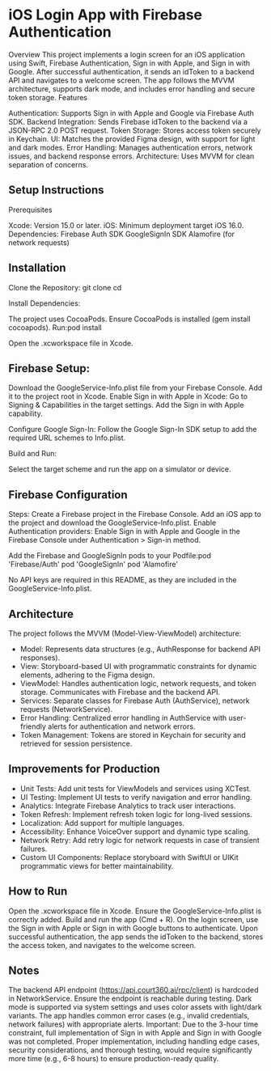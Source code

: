 # iOS Login App with Firebase Authentication
Overview
This project implements a login screen for an iOS application using Swift, Firebase Authentication, Sign in with Apple, and Sign in with Google. After successful authentication, it sends an idToken to a backend API and navigates to a welcome screen. The app follows the MVVM architecture, supports dark mode, and includes error handling and secure token storage.
Features

Authentication: Supports Sign in with Apple and Google via Firebase Auth SDK.
Backend Integration: Sends Firebase idToken to the backend via a JSON-RPC 2.0 POST request.
Token Storage: Stores access token securely in Keychain.
UI: Matches the provided Figma design, with support for light and dark modes.
Error Handling: Manages authentication errors, network issues, and backend response errors.
Architecture: Uses MVVM for clean separation of concerns.

## Setup Instructions
Prerequisites

Xcode: Version 15.0 or later.
iOS: Minimum deployment target iOS 16.0.
Dependencies:
Firebase Auth SDK
GoogleSignIn SDK
Alamofire (for network requests)



## Installation

Clone the Repository:
git clone <repository-url>
cd <project-directory>


Install Dependencies:

The project uses CocoaPods. Ensure CocoaPods is installed (gem install cocoapods).
Run:pod install


Open the .xcworkspace file in Xcode.


## Firebase Setup:

Download the GoogleService-Info.plist file from your Firebase Console.
Add it to the project root in Xcode.
Enable Sign in with Apple in Xcode:
Go to Signing & Capabilities in the target settings.
Add the Sign in with Apple capability.


Configure Google Sign-In:
Follow the Google Sign-In SDK setup to add the required URL schemes to Info.plist.


Build and Run:

Select the target scheme and run the app on a simulator or device.



## Firebase Configuration

Steps:
Create a Firebase project in the Firebase Console.
Add an iOS app to the project and download the GoogleService-Info.plist.
Enable Authentication providers:
Enable Sign in with Apple and Google in the Firebase Console under Authentication > Sign-in method.


Add the Firebase and GoogleSignIn pods to your Podfile:pod 'Firebase/Auth'
pod 'GoogleSignIn'
pod 'Alamofire'


No API keys are required in this README, as they are included in the GoogleService-Info.plist.



## Architecture
The project follows the MVVM (Model-View-ViewModel) architecture:

- Model: Represents data structures (e.g., AuthResponse for backend API responses).
- View: Storyboard-based UI with programmatic constraints for dynamic elements, adhering to the Figma design.
- ViewModel: Handles authentication logic, network requests, and token storage. Communicates with Firebase and the backend API.
- Services: Separate classes for Firebase Auth (AuthService), network requests (NetworkService).
- Error Handling: Centralized error handling in AuthService with user-friendly alerts for authentication and network errors.
- Token Management: Tokens are stored in Keychain for security and retrieved for session persistence.

## Improvements for Production

- Unit Tests: Add unit tests for ViewModels and services using XCTest.
- UI Testing: Implement UI tests to verify navigation and error handling.
- Analytics: Integrate Firebase Analytics to track user interactions.
- Token Refresh: Implement refresh token logic for long-lived sessions.
- Localization: Add support for multiple languages.
- Accessibility: Enhance VoiceOver support and dynamic type scaling.
- Network Retry: Add retry logic for network requests in case of transient failures.
- Custom UI Components: Replace storyboard with SwiftUI or UIKit programmatic views for better maintainability.

## How to Run

Open the .xcworkspace file in Xcode.
Ensure the GoogleService-Info.plist is correctly added.
Build and run the app (Cmd + R).
On the login screen, use the Sign in with Apple or Sign in with Google buttons to authenticate.
Upon successful authentication, the app sends the idToken to the backend, stores the access token, and navigates to the welcome screen.

## Notes

The backend API endpoint (https://api.court360.ai/rpc/client) is hardcoded in NetworkService. Ensure the endpoint is reachable during testing.
Dark mode is supported via system settings and uses color assets with light/dark variants.
The app handles common error cases (e.g., invalid credentials, network failures) with appropriate alerts.
Important: Due to the 3-hour time constraint, full implementation of Sign in with Apple and Sign in with Google was not completed. Proper implementation, including handling edge cases, security considerations, and thorough testing, would require significantly more time (e.g., 6-8 hours) to ensure production-ready quality.


